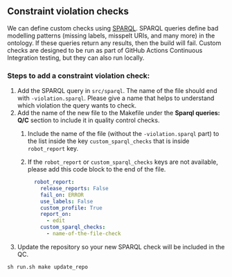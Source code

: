 ## Constraint violation checks

We can define custom checks using [SPARQL](https://www.w3.org/TR/rdf-sparql-query/). SPARQL queries define bad modelling patterns (missing labels, misspelt URIs, and many more) in the ontology. If these queries return any results, then the build will fail. Custom checks are designed to be run as part of GitHub Actions Continuous Integration testing, but they can also run locally.

### Steps to add a constraint violation check:

1. Add the SPARQL query in `src/sparql`. The name of the file should end with `-violation.sparql`. Please give a name that helps to understand which violation the query wants to check.
2. Add the name of the new file to the Makefile under the **Sparql queries: Q/C** section to include it in quality control checks.
    1. Include the name of the file (without the `-violation.sparql` part) to the list inside the key `custom_sparql_checks` that is inside `robot_report` key.
    1. If the `robot_report` or `custom_sparql_checks` keys are not available, please add this code block to the end of the file.

        ``` yaml
          robot_report:
            release_reports: False
            fail_on: ERROR
            use_labels: False
            custom_profile: True
            report_on:
              - edit
            custom_sparql_checks:
              - name-of-the-file-check
        ```
3. Update the repository so your new SPARQL check will be included in the QC.

```shell
sh run.sh make update_repo
```

